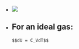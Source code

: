 - ![](https://remnote-user-data.s3.amazonaws.com/DXDp5ZR74MyuPLZAUP-dL0uqPOA99DT8Qpho3hboLvG_X9qI5VDQxRI0LvxbzqQUodJ9qslqWHcbNItq9WyNTciGb8jQFOQ9-yUYQopgiyQXIVHSMWu2pQO5HmnNrZw1.png) 
- For an ideal gas:
    - 

      $$dU = C_VdT$$

       
